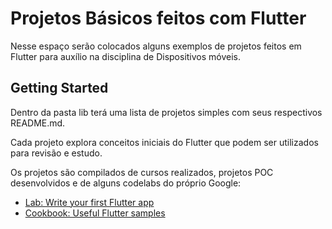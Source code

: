 # Projetos Básicos feitos com Flutter

Nesse espaço serão colocados alguns exemplos de projetos feitos em Flutter para auxílio na disciplina de Dispositivos móveis.

## Getting Started

Dentro da pasta lib terá uma lista de projetos simples com seus respectivos README.md.

Cada projeto explora conceitos iniciais do Flutter que podem ser utilizados para revisão e estudo.

Os projetos são compilados de cursos realizados, projetos POC desenvolvidos e de alguns codelabs do próprio Google:

- [Lab: Write your first Flutter app](https://docs.flutter.dev/get-started/codelab)
- [Cookbook: Useful Flutter samples](https://docs.flutter.dev/cookbook)
